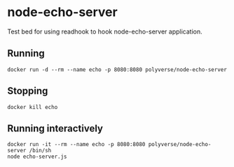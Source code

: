 # node-echo-server
Test bed for using readhook to hook node-echo-server application.
## Running
    docker run -d --rm --name echo -p 8080:8080 polyverse/node-echo-server
## Stopping
    docker kill echo
## Running interactively
    docker run -it --rm --name echo -p 8080:8080 polyverse/node-echo-server /bin/sh
    node echo-server.js
